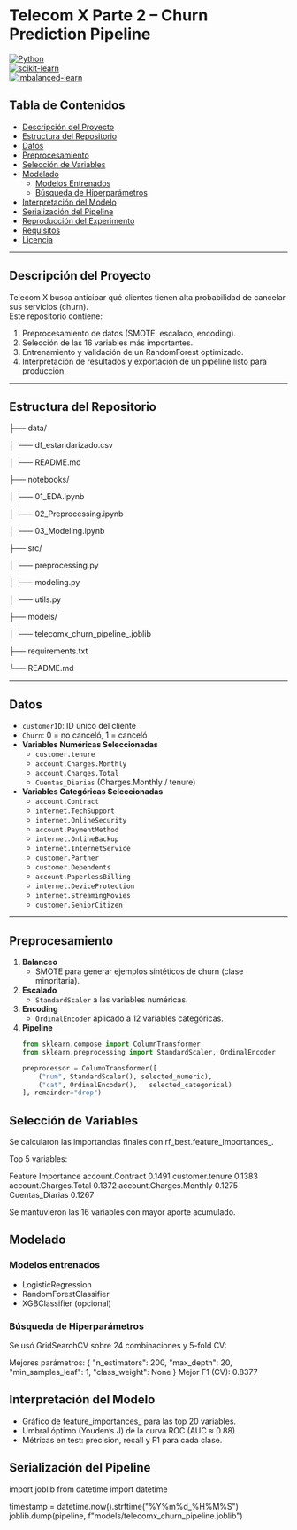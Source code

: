 # Telecom X Parte 2 – Churn Prediction Pipeline

[![Python](https://img.shields.io/badge/python-3.8%2B-blue)](https://www.python.org/)  
[![scikit-learn](https://img.shields.io/badge/scikit--learn-1.0%2B-orange)](https://scikit-learn.org/)  
[![imbalanced-learn](https://img.shields.io/badge/imbalanced--learn-0.9%2B-green)](https://imbalanced-learn.org/)  

## Tabla de Contenidos

- [Descripción del Proyecto](#descripción-del-proyecto)  
- [Estructura del Repositorio](#estructura-del-repositorio)  
- [Datos](#datos)  
- [Preprocesamiento](#preprocesamiento)  
- [Selección de Variables](#selección-de-variables)  
- [Modelado](#modelado)  
  - [Modelos Entrenados](#modelos-entrenados)  
  - [Búsqueda de Hiperparámetros](#búsqueda-de-hiperparámetros)  
- [Interpretación del Modelo](#interpretación-del-modelo)  
- [Serialización del Pipeline](#serialización-del-pipeline)  
- [Reproducción del Experimento](#reproducción-del-experimento)  
- [Requisitos](#requisitos)  
- [Licencia](#licencia)  

---

## Descripción del Proyecto

Telecom X busca anticipar qué clientes tienen alta probabilidad de cancelar sus servicios (churn).  
Este repositorio contiene:

1. Preprocesamiento de datos (SMOTE, escalado, encoding).  
2. Selección de las 16 variables más importantes.  
3. Entrenamiento y validación de un RandomForest optimizado.  
4. Interpretación de resultados y exportación de un pipeline listo para producción.  

---

## Estructura del Repositorio

├── data/

│ └── df_estandarizado.csv

│ └── README.md

├── notebooks/

│ └── 01_EDA.ipynb

│ └── 02_Preprocessing.ipynb

│ └── 03_Modeling.ipynb

├── src/

│ ├── preprocessing.py

│ ├── modeling.py

│ └── utils.py

├── models/

│ └── telecomx_churn_pipeline_<timestamp>.joblib

├── requirements.txt

└── README.md


---

## Datos

- `customerID`: ID único del cliente  
- `Churn`: 0 = no canceló, 1 = canceló  
- **Variables Numéricas Seleccionadas**  
  - `customer.tenure`  
  - `account.Charges.Monthly`  
  - `account.Charges.Total`  
  - `Cuentas_Diarias` (Charges.Monthly / tenure)  
- **Variables Categóricas Seleccionadas**  
  - `account.Contract`  
  - `internet.TechSupport`  
  - `internet.OnlineSecurity`  
  - `account.PaymentMethod`  
  - `internet.OnlineBackup`  
  - `internet.InternetService`  
  - `customer.Partner`  
  - `customer.Dependents`  
  - `account.PaperlessBilling`  
  - `internet.DeviceProtection`  
  - `internet.StreamingMovies`  
  - `customer.SeniorCitizen`  

---

## Preprocesamiento

1. **Balanceo**  
   - SMOTE para generar ejemplos sintéticos de churn (clase minoritaria).  
2. **Escalado**  
   - `StandardScaler` a las variables numéricas.  
3. **Encoding**  
   - `OrdinalEncoder` aplicado a 12 variables categóricas.  
4. **Pipeline**  
   ```python
   from sklearn.compose import ColumnTransformer
   from sklearn.preprocessing import StandardScaler, OrdinalEncoder

   preprocessor = ColumnTransformer([
       ("num", StandardScaler(), selected_numeric),
       ("cat", OrdinalEncoder(),   selected_categorical)
   ], remainder="drop")

## Selección de Variables

Se calcularon las importancias finales con rf_best.feature_importances_.

Top 5 variables:


Feature	Importance
account.Contract	      0.1491
customer.tenure	        0.1383
account.Charges.Total	  0.1372
account.Charges.Monthly	0.1275
Cuentas_Diarias	        0.1267

Se mantuvieron las 16 variables con mayor aporte acumulado.

## Modelado

### Modelos entrenados
* LogisticRegression
* RandomForestClassifier
* XGBClassifier (opcional)

### Búsqueda de Hiperparámetros

Se usó GridSearchCV sobre 24 combinaciones y 5-fold CV:

Mejores parámetros:
{
  "n_estimators": 200,
  "max_depth": 20,
  "min_samples_leaf": 1,
  "class_weight": None
}
Mejor F1 (CV): 0.8377

## Interpretación del Modelo
* Gráfico de feature_importances_ para las top 20 variables.
* Umbral óptimo (Youden’s J) de la curva ROC (AUC ≈ 0.88).
* Métricas en test: precision, recall y F1 para cada clase.

## Serialización del Pipeline
import joblib
from datetime import datetime

timestamp = datetime.now().strftime("%Y%m%d_%H%M%S")
joblib.dump(pipeline, f"models/telecomx_churn_pipeline.joblib")

